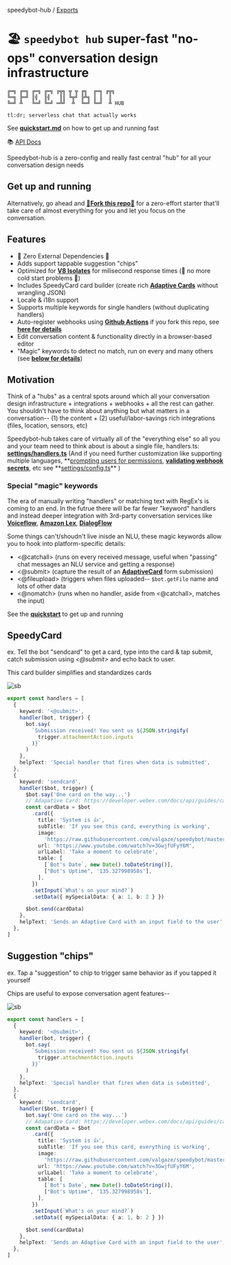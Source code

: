 speedybot-hub / [Exports](modules.md)

# 🏖 `speedybot hub` super-fast "no-ops" conversation design infrastructure

```
╔═╗ ╔═╗ ╔═╗ ╔═╗ ╔╦╗ ╦ ╦ ╔╗  ╔═╗ ╔╦╗
╚═╗ ╠═╝ ║╣  ║╣   ║║ ╚╦╝ ╠╩╗ ║ ║  ║
╚═╝ ╩   ╚═╝ ╚═╝ ═╩╝  ╩  ╚═╝ ╚═╝  ╩ HUB

tl:dr; serverless chat that actually works
```

See **[quickstart.md](https://github.com/valgaze/speedybot-hub/blob/deploy/quickstart.md)** on how to get up and running fast

📚 [API Docs](https://github.com/valgaze/speedybot-hub/blob/deploy/api-docs/modules.md)

Speedybot-hub is a zero-config and really fast central "hub" for all your conversation design needs

## Get up and running

Alternatively, go ahead and **[🍴Fork this repo🍴](https://github.com/valgaze/speedybot-hub/blob/deploy/docs/fork_guide.md)** for a zero-effort starter that'll take care of almost everything for you and let you focus on the conversation.

## Features

- 🌟 Zero External Dependencies 🌟
- Adds support tappable suggestion "chips"
- Optimized for **[V8 Isolates](https://developers.cloudflare.com/workers/learning/how-workers-works/)** for milisecond response times (🥶 no more cold start problems 🥶)
- Includes SpeedyCard card builder (create rich **[Adaptive Cards](https://developer.webex.com/docs/api/guides/cards)** without wrangling JSON)
- Locale & i18n support
- Supports multiple keywords for single handlers (without duplicating handlers)
- Auto-register webhooks using **[Github Actions](https://github.com/features/actions)** if you fork this repo, see **[here for details](./docs/fork_guide.md)**
- Edit conversation content & functionality directly in a browser-based editor
- "Magic" keywords to detect no match, run on every and many others (see **[below for details](#special-magic-keywords)**)

## Motivation

Think of a "hubs" as a central spots around which all your conversation design infrastructure + integrations + webhooks + all the rest can gather. You shouldn't have to think about anything but what matters in a conversation-- (1) the content + (2) useful/labor-savings rich integrations (files, location, sensors, etc)

Speedybot-hub takes care of virtually all of the "everything else" so all you and your team need to think about is about a single file, handlers.ts: **[settings/handlers.ts](https://github.com/valgaze/speedybot-hub/blob/deploy/settings/handlers.ts)** (And if you need further customization like supporting multiple languages, **[prompting users for permissions](https://github.com/valgaze/speedybot-hub/blob/deploy/docs/assets/demo_location.gif), **[validating webhook secrets](https://developer.webex.com/blog/building-a-more-secure-bot)**, etc see **[settings/config.ts](https://github.com/valgaze/speedybot-hub/blob/deploy/settings/config.ts)\*\* )

### Special "magic" keywords

The era of manually writing "handlers" or matching text with RegEx's is coming to an end. In the futrue there will be far fewer "keyword" handlers and instead deeper integration with 3rd-party conversation services like **[Voiceflow](https://www.voiceflow.com/)**, **[Amazon Lex](https://aws.amazon.com/lex/)**, **[DialogFlow](https://cloud.google.com/dialogflow/docs)**

Some things can't/shoudn't live inisde an NLU, these magic keywords allow you to hook into platform-specific details:

- <@catchall> (runs on every received message, useful when "passing" chat messages an NLU service and getting a response)
- <@submit> (capture the result of an **[AdaptiveCard](https://developer.webex.com/docs/api/guides/cards)** form submission)
- <@fileupload> (triggers when files uploaded-- `$bot.getFile` name and lots of other data
- <@nomatch> (runs when no handler, aside from <@catchall>, matches the input)

See the **[quickstart](./quickstart.md)** to get up and running

## SpeedyCard

ex. Tell the bot "sendcard" to get a card, type into the card & tap submit, catch submission using _<@submit>_ and echo back to user.

This card builder simplifies and standardizes cards

![sb](./docs/assets/demo_sendcard.gif)

```ts
export const handlers = [
  {
    keyword: '<@submit>',
    handler(bot, trigger) {
      bot.say(
        `Submission received! You sent us ${JSON.stringify(
          trigger.attachmentAction.inputs
        )}`
      )
    },
    helpText: 'Special handler that fires when data is submitted',
  },
  {
    keyword: 'sendcard',
    handler($bot, trigger) {
      $bot.say('One card on the way...')
      // Adapative Card: https://developer.webex.com/docs/api/guides/cards
      const cardData = $bot
        .card({
          title: 'System is 👍',
          subTitle: 'If you see this card, everything is working',
          image:
            'https://raw.githubusercontent.com/valgaze/speedybot/master/docs/assets/chocolate_chip_cookies.png',
          url: 'https://www.youtube.com/watch?v=3GwjfUFyY6M',
          urlLabel: 'Take a moment to celebrate',
          table: [
            [`Bot's Date`, new Date().toDateString()],
            ["Bot's Uptime", '135.327998958s'],
          ],
        })
        .setInput(`What's on your mind?`)
        .setData({ mySpecialData: { a: 1, b: 2 } })

      $bot.send(cardData)
    },
    helpText: 'Sends an Adaptive Card with an input field to the user',
  },
]
```

## Suggestion "chips"

ex. Tap a "suggestion" to chip to trigger same behavior as if you tapped it yourself

Chips are useful to expose conversation agent features--

![sb](./docs/assets/demo_chips.gif)

```ts
export const handlers = [
  {
    keyword: '<@submit>',
    handler(bot, trigger) {
      bot.say(
        `Submission received! You sent us ${JSON.stringify(
          trigger.attachmentAction.inputs
        )}`
      )
    },
    helpText: 'Special handler that fires when data is submitted',
  },
  {
    keyword: 'sendcard',
    handler($bot, trigger) {
      bot.say('One card on the way...')
      // Adapative Card: https://developer.webex.com/docs/api/guides/cards
      const cardData = $bot
        .card({
          title: 'System is 👍',
          subTitle: 'If you see this card, everything is working',
          image:
            'https://raw.githubusercontent.com/valgaze/speedybot/master/docs/assets/chocolate_chip_cookies.png',
          url: 'https://www.youtube.com/watch?v=3GwjfUFyY6M',
          urlLabel: 'Take a moment to celebrate',
          table: [
            [`Bot's Date`, new Date().toDateString()],
            ["Bot's Uptime", '135.327998958s'],
          ],
        })
        .setInput(`What's on your mind?`)
        .setData({ mySpecialData: { a: 1, b: 2 } })

      $bot.send(cardData)
    },
    helpText: 'Sends an Adaptive Card with an input field to the user',
  },
]
```
